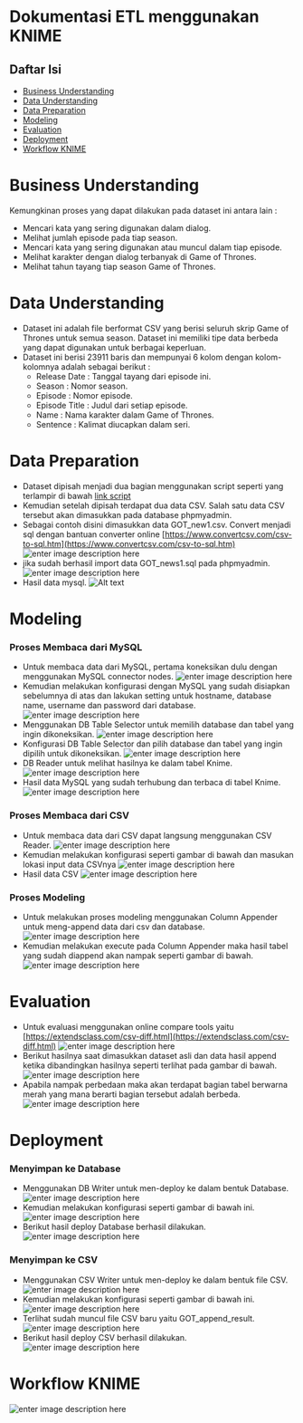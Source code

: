 # Dokumentasi ETL menggunakan KNIME
## Daftar Isi
- [Business Understanding](https://github.com/bimaramadhan/bigdata-its-2020/tree/master/tugas1#business-understanding)
- [Data Understanding](https://github.com/bimaramadhan/bigdata-its-2020/tree/master/tugas1#data-understanding)
- [Data Preparation](https://github.com/bimaramadhan/bigdata-its-2020/tree/master/tugas1#data-preparation)
- [Modeling](https://github.com/bimaramadhan/bigdata-its-2020/tree/master/tugas1#modeling)
- [Evaluation](https://github.com/bimaramadhan/bigdata-its-2020/tree/master/tugas1#evaluation)
- [Deployment](https://github.com/bimaramadhan/bigdata-its-2020/tree/master/tugas1#deployment)
- [Workflow KNIME](https://github.com/bimaramadhan/bigdata-its-2020/tree/master/tugas1#workflow-knime)
# Business Understanding
Kemungkinan proses yang dapat dilakukan pada dataset ini antara lain :
 - Mencari kata yang sering digunakan dalam dialog.
 - Melihat jumlah episode pada tiap season.
 - Mencari kata yang sering digunakan atau muncul dalam tiap episode.
 - Melihat karakter dengan dialog terbanyak di Game of Thrones.
 - Melihat tahun tayang tiap season Game of Thrones.
# Data Understanding
 - Dataset ini adalah file berformat CSV yang berisi seluruh skrip Game of Thrones untuk semua season. Dataset ini memiliki tipe data berbeda yang dapat digunakan untuk berbagai keperluan.    
 -  Dataset ini berisi 23911 baris dan mempunyai 6 kolom dengan kolom-kolomnya adalah sebagai berikut :
    - Release Date : Tanggal tayang dari episode ini.
    - Season : Nomor season.
    - Episode : Nomor episode.
    - Episode Title : Judul dari setiap episode.
    - Name : Nama karakter dalam Game of Thrones.
    - Sentence : Kalimat diucapkan dalam seri.
# Data Preparation
- Dataset dipisah menjadi dua bagian menggunakan script seperti yang terlampir di bawah
[link script](https://github.com/bimaramadhan/bigdata-its-2020/blob/tugas1/tugas1/split_data.ipynb)
- Kemudian setelah dipisah terdapat dua data CSV. Salah satu data CSV tersebut akan dimasukkan pada database phpmyadmin.
- Sebagai contoh disini dimasukkan data GOT_new1.csv. Convert menjadi sql dengan bantuan converter online [https://www.convertcsv.com/csv-to-sql.htm](https://www.convertcsv.com/csv-to-sql.htm) 
![enter image description here](https://github.com/bimaramadhan/bigdata-its-2020/blob/tugas1/tugas1/gambar/convert-csv-to-sql.PNG?raw=true)
- jika sudah berhasil import data GOT_news1.sql pada phpmyadmin.
![enter image description here](https://github.com/bimaramadhan/bigdata-its-2020/blob/tugas1/tugas1/gambar/import-sql.PNG?raw=true)
- Hasil data mysql.
![Alt text](https://github.com/bimaramadhan/bigdata-its-2020/blob/tugas1/tugas1/gambar/tabel-sql.PNG?raw=true)

# Modeling
### Proses Membaca dari MySQL
- Untuk membaca data dari MySQL, pertama koneksikan dulu dengan menggunakan MySQL connector nodes. 
![enter image description here](https://github.com/bimaramadhan/bigdata-its-2020/blob/tugas1/tugas1/gambar/mysql-connector.PNG?raw=true)
- Kemudian melakukan konfigurasi dengan MySQL yang sudah disiapkan sebelumnya di atas dan lakukan setting untuk hostname, database name, username dan password dari database.
![enter image description here](https://github.com/bimaramadhan/bigdata-its-2020/blob/tugas1/tugas1/gambar/konfigurasi-sql-connector.PNG?raw=true)
- Menggunakan DB Table Selector untuk memilih database dan tabel yang ingin dikoneksikan.
![enter image description here](https://github.com/bimaramadhan/bigdata-its-2020/blob/tugas1/tugas1/gambar/db-table-selector.PNG?raw=true)
- Konfigurasi DB Table Selector dan pilih database dan tabel yang ingin dipilih untuk dikoneksikan.
![enter image description here](https://github.com/bimaramadhan/bigdata-its-2020/blob/tugas1/tugas1/gambar/konfigurasi-sql-selector.PNG?raw=true)
- DB Reader untuk melihat hasilnya ke dalam tabel Knime.
![enter image description here](https://github.com/bimaramadhan/bigdata-its-2020/blob/tugas1/tugas1/gambar/db-reader.PNG?raw=true)
- Hasil data MySQL yang sudah terhubung dan terbaca di tabel Knime.
![enter image description here](https://github.com/bimaramadhan/bigdata-its-2020/blob/tugas1/tugas1/gambar/db-reader-sql.PNG?raw=true)
### Proses Membaca dari CSV
- Untuk membaca data dari CSV dapat langsung menggunakan CSV Reader.
![enter image description here](https://github.com/bimaramadhan/bigdata-its-2020/blob/tugas1/tugas1/gambar/csv-reader.PNG?raw=true)
- Kemudian melakukan konfigurasi seperti gambar di bawah dan masukan lokasi input data CSVnya
![enter image description here](https://github.com/bimaramadhan/bigdata-its-2020/blob/tugas1/tugas1/gambar/konfigurasi-csv-reader.PNG?raw=true)
- Hasil data CSV
![enter image description here](https://github.com/bimaramadhan/bigdata-its-2020/blob/tugas1/tugas1/gambar/csv-reader-knime.PNG?raw=true) 

### Proses Modeling
 - Untuk melakukan proses modeling menggunakan Column Appender untuk meng-append data dari csv dan database.
![enter image description here](https://github.com/bimaramadhan/bigdata-its-2020/blob/tugas1/tugas1/gambar/column-appender.PNG?raw=true)
 - Kemudian melakukan execute pada Column Appender maka hasil tabel yang sudah diappend akan nampak seperti gambar di bawah.
![enter image description here](https://github.com/bimaramadhan/bigdata-its-2020/blob/tugas1/tugas1/gambar/hasil-append.PNG?raw=true)
# Evaluation
- Untuk evaluasi menggunakan online compare tools yaitu [https://extendsclass.com/csv-diff.html](https://extendsclass.com/csv-diff.html)
![enter image description here](https://github.com/bimaramadhan/bigdata-its-2020/blob/tugas1/tugas1/gambar/tampilan-csv-compare.PNG?raw=true)
- Berikut hasilnya saat dimasukkan dataset asli dan data hasil append ketika dibandingkan hasilnya seperti terlihat pada gambar di bawah.
![enter image description here](https://github.com/bimaramadhan/bigdata-its-2020/blob/tugas1/tugas1/gambar/csv-comparison.PNG?raw=true)
- Apabila nampak perbedaan maka akan terdapat bagian tabel berwarna merah yang mana berarti bagian tersebut adalah berbeda.
![enter image description here](https://github.com/bimaramadhan/bigdata-its-2020/blob/tugas1/tugas1/gambar/contoh-compare-salah.PNG?raw=true)
# Deployment
### Menyimpan ke Database
 - Menggunakan DB Writer untuk men-deploy ke dalam bentuk Database.
![enter image description here](https://github.com/bimaramadhan/bigdata-its-2020/blob/tugas1/tugas1/gambar/db-writer.PNG?raw=true)
 - Kemudian melakukan konfigurasi seperti gambar di bawah ini.
 ![enter image description here](https://github.com/bimaramadhan/bigdata-its-2020/blob/tugas1/tugas1/gambar/konfigurasi-db-writer.PNG?raw=true)
 - Berikut hasil deploy Database berhasil dilakukan.
![enter image description here](https://github.com/bimaramadhan/bigdata-its-2020/blob/tugas1/tugas1/gambar/hasil-db-writer.PNG?raw=true)
### Menyimpan ke CSV
 - Menggunakan CSV Writer untuk men-deploy ke dalam bentuk file CSV.
 ![enter image description here](https://github.com/bimaramadhan/bigdata-its-2020/blob/tugas1/tugas1/gambar/csv-writer.PNG?raw=true)
 - Kemudian melakukan konfigurasi seperti gambar di bawah ini.
 ![enter image description here](https://github.com/bimaramadhan/bigdata-its-2020/blob/tugas1/tugas1/gambar/konfigurasi-csv-writer.PNG?raw=true)
 - Terlihat sudah muncul file CSV baru yaitu GOT_append_result.
![enter image description here](https://github.com/bimaramadhan/bigdata-its-2020/blob/tugas1/tugas1/gambar/csv-writer-file.PNG?raw=true)
- Berikut hasil deploy CSV berhasil dilakukan. 
![enter image description here](https://github.com/bimaramadhan/bigdata-its-2020/blob/tugas1/tugas1/gambar/hasil-csv-writer.PNG?raw=true)
# Workflow KNIME
![enter image description here](https://github.com/bimaramadhan/bigdata-its-2020/blob/tugas1/tugas1/gambar/workflow-knime.PNG?raw=true)
